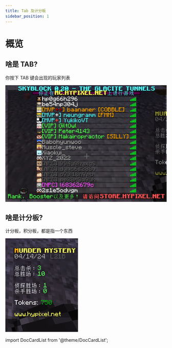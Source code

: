 ```yaml
---
title: Tab 及计分板
sidebar_position: 1
---
```


# 概览

## 啥是 TAB?

你按下 TAB 键会出现的玩家列表

![](_images/啥是TAB.png)

## 啥是计分板?

计分板，积分板，都是指一个东西

![](_images/啥是计分板.png)

import DocCardList from '@theme/DocCardList';

<DocCardList />
